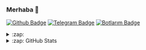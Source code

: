 ### Merhaba 👋

[![Github Badge](https://img.shields.io/badge/-Github-000?style=quare&labelColor=000&logo=Github&logoColor=white&link=https://github.com/fireganqQ/fireganqq)](https://github.com/fireganqQ/fireganqq) 
[![Telegram Badge](https://img.shields.io/badge/-Telegram-blue?style=flat-quare&labelColor=dark_blue&logo=Telegram&logoColor=dark_blue&link=t.me/fireganqQ)](https://t.me/fireganqQ) 
[![Botlarım Badge](https://img.shields.io/badge/-Telegram_Botlarım-blue?style=flat-quare&labelColor=dark_blue&logo=Telegram&logoColor=dark_blue&link=t.me/fireqanQBotlari/33)](https://t.me/fireqanQBotlari/33)

<details>
  <summary>:zap: </summary>
  
[<img src="https://camo.githubusercontent.com/992babdffd8c74a1502de375fbdf7e4d54773242/68747470733a2f2f6d656469612e67697068792e636f6d2f6d656469612f53576f536b4e36447854737a71494b4571762f67697068792e676966" url="https://github.com/fireganqQ" width="495px">](https://github.com/fireganqQ)

[![Hits](https://hits.seeyoufarm.com/api/count/incr/badge.svg?url=https://github.com/fireganqQ&count_bg=%231EE510&title_bg=%23555555&icon=&icon_color=%23931414&title=account+views&edge_flat=true)](https://github.com/fireganqQ)

</details>

<details>
  <summary>:zap: GitHub Stats</summary>
  
[![fireganqQ's github stats](https://github-readme-stats.vercel.app/api?username=fireganqq&show_icons=true&theme=radical&count_private=true)](https://github.com/fireganqQ)

[![Top Langs](https://github-readme-stats.vercel.app/api/top-langs/?username=Fireganqq&layout=compact&theme=radical)](https://github.com/fireganqQ)

[<img src="https://now-playing-codestackr.vercel.app/api/spotify-playing" alt="https://github.com/fireganqQ" width="350" />](https://github.com/fireganqQ)
</details>
<!--<details>
  <summary>📊 This week I spent my time on</summary>
  [![Wwakatime stats](https://github-readme-stats-taupe-two.vercel.app/api/wakatime?username=fireganqQ&hide_title=true&hide_border=true&langs_count=1)](https://github.com/fireganqQ)
</details>-->

